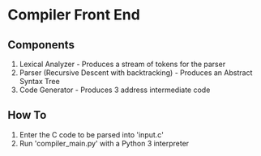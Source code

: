 # Compiler Front End

## Components ##

1. Lexical Analyzer - Produces a stream of tokens for the parser
2. Parser (Recursive Descent with backtracking) - Produces an Abstract Syntax Tree
3. Code Generator - Produces 3 address intermediate code

## How To ##

1. Enter the C code to be parsed into 'input.c' 
2. Run 'compiler_main.py' with a Python 3 interpreter 

